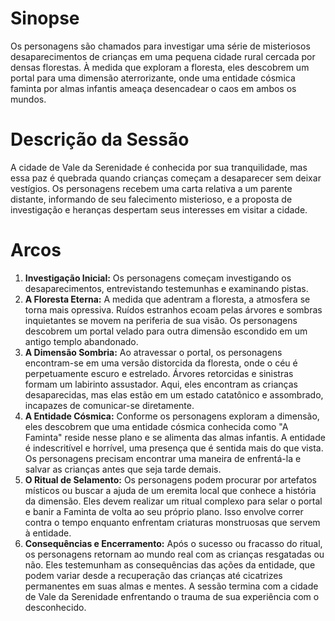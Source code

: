 # Sinopse
Os personagens são chamados para investigar uma série de misteriosos desaparecimentos de crianças em uma pequena cidade rural cercada por densas florestas. À medida que exploram a floresta, eles descobrem um portal para uma dimensão aterrorizante, onde uma entidade cósmica faminta por almas infantis ameaça desencadear o caos em ambos os mundos.

# Descrição da Sessão
A cidade de Vale da Serenidade é conhecida por sua tranquilidade, mas essa paz é quebrada quando crianças começam a desaparecer sem deixar vestígios. Os personagens recebem uma carta relativa a um parente distante, informando de seu falecimento misterioso, e a proposta de investigação e heranças despertam seus interesses em visitar a cidade.

# Arcos
1. **Investigação Inicial:** Os personagens começam investigando os desaparecimentos, entrevistando testemunhas e examinando pistas.
2. **A Floresta Eterna:** A medida que adentram a floresta, a atmosfera se torna mais opressiva. Ruídos estranhos ecoam pelas árvores e sombras inquietantes se movem na periferia de sua visão. Os personagens descobrem um portal velado para outra dimensão escondido em um antigo templo abandonado.
3. **A Dimensão Sombria:** Ao atravessar o portal, os personagens encontram-se em uma versão distorcida da floresta, onde o céu é perpetuamente escuro e estrelado. Árvores retorcidas e sinistras formam um labirinto assustador. Aqui, eles encontram as crianças desaparecidas, mas elas estão em um estado catatônico e assombrado, incapazes de comunicar-se diretamente.
4. **A Entidade Cósmica:** Conforme os personagens exploram a dimensão, eles descobrem que uma entidade cósmica conhecida como "A Faminta" reside nesse plano e se alimenta das almas infantis. A entidade é indescritível e horrível, uma presença que é sentida mais do que vista. Os personagens precisam encontrar uma maneira de enfrentá-la e salvar as crianças antes que seja tarde demais.
5. **O Ritual de Selamento:** Os personagens podem procurar por artefatos místicos ou buscar a ajuda de um eremita local que conhece a história da dimensão. Eles devem realizar um ritual complexo para selar o portal e banir a Faminta de volta ao seu próprio plano. Isso envolve correr contra o tempo enquanto enfrentam criaturas monstruosas que servem à entidade.
6. **Consequências e Encerramento:** Após o sucesso ou fracasso do ritual, os personagens retornam ao mundo real com as crianças resgatadas ou não. Eles testemunham as consequências das ações da entidade, que podem variar desde a recuperação das crianças até cicatrizes permanentes em suas almas e mentes. A sessão termina com a cidade de Vale da Serenidade enfrentando o trauma de sua experiência com o desconhecido.